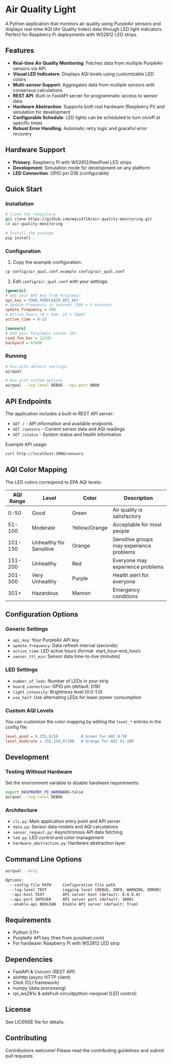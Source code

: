 # Air Quality Light

A Python application that monitors air quality using PurpleAir sensors and displays real-time AQI (Air Quality Index) data through LED light indicators. Perfect for Raspberry Pi deployments with WS2812 LED strips.

## Features

- **Real-time Air Quality Monitoring**: Fetches data from multiple PurpleAir sensors via API
- **Visual LED Indicators**: Displays AQI levels using customizable LED colors
- **Multi-sensor Support**: Aggregates data from multiple sensors with consensus calculations
- **REST API**: Built-in FastAPI server for programmatic access to sensor data
- **Hardware Abstraction**: Supports both real hardware (Raspberry Pi) and simulation for development
- **Configurable Schedule**: LED lights can be scheduled to turn on/off at specific times
- **Robust Error Handling**: Automatic retry logic and graceful error recovery

## Hardware Support

- **Primary**: Raspberry Pi with WS2812/NeoPixel LED strips
- **Development**: Simulation mode for development on any platform
- **LED Connection**: GPIO pin D18 (configurable)

## Quick Start

### Installation

```bash
# Clone the repository
git clone https://github.com/mais4719/air-quality-monitoring.git
cd air-quality-monitoring

# Install the package
pip install .
```

### Configuration

1. Copy the example configuration:
```bash
cp config/air_qual.conf.example config/air_qual.conf
```

2. Edit `config/air_qual.conf` with your settings:
```ini
[generic]
# Get your API key from PurpleAir
api_key = YOUR_PURPLEAIR_API_KEY
# Update frequency in seconds (300 = 5 minutes)
update_frequency = 300
# Active hours (8 = 8am, 22 = 10pm)
active_time = 8-22

[sensors]
# Add your PurpleAir sensor IDs
road_foo_bar = 12345
backyard = 67890
```

### Running

```bash
# Run with default settings
airqual

# Run with custom options
airqual --log-level DEBUG --api-port 8080
```

## API Endpoints

The application includes a built-in REST API server:

- `GET /` - API information and available endpoints
- `GET /sensors` - Current sensor data and AQI readings
- `GET /status` - System status and health information

Example API usage:
```bash
curl http://localhost:3000/sensors
```

## AQI Color Mapping

The LED colors correspond to EPA AQI levels:

| AQI Range | Level | Color | Description |
|-----------|-------|-------|-------------|
| 0-50 | Good | Green | Air quality is satisfactory |
| 51-100 | Moderate | Yellow/Orange | Acceptable for most people |
| 101-150 | Unhealthy for Sensitive | Orange | Sensitive groups may experience problems |
| 151-200 | Unhealthy | Red | Everyone may experience problems |
| 201-300 | Very Unhealthy | Purple | Health alert for everyone |
| 301+ | Hazardous | Maroon | Emergency conditions |

## Configuration Options

### Generic Settings
- `api_key`: Your PurpleAir API key
- `update_frequency`: Data refresh interval (seconds)
- `active_time`: LED active hours (format: start_hour-end_hour)
- `sensor_ttl_min`: Sensor data time-to-live (minutes)

### LED Settings
- `number_of_leds`: Number of LEDs in your strip
- `board_connection`: GPIO pin (default: D18)
- `light_intensity`: Brightness level (0.0-1.0)
- `use_half`: Use alternating LEDs for lower power consumption

### Custom AQI Levels
You can customize the color mapping by editing the `level_*` entries in the config file:
```ini
level_good = 0,255,0|50          # Green for AQI 0-50
level_moderate = 255,150,0|100   # Orange for AQI 51-100
```

## Development

### Testing Without Hardware

Set the environment variable to disable hardware requirements:
```bash
export RASPBERRY_PI_HARDWARE=false
airqual --log-level DEBUG
```

### Architecture

- `cli.py`: Main application entry point and API server
- `data.py`: Sensor data models and AQI calculations
- `sensor_request.py`: Asynchronous API data fetching
- `led.py`: LED control and color management
- `hardware_abstraction.py`: Hardware abstraction layer

## Command Line Options

```bash
airqual --help

Options:
  --config-file PATH     Configuration file path
  --log-level TEXT       Logging level (DEBUG, INFO, WARNING, ERROR)
  --api-host TEXT        API server host (default: 0.0.0.0)
  --api-port INTEGER     API server port (default: 3000)
  --enable-api BOOLEAN   Enable API server (default: True)
```

## Requirements

- Python 3.11+
- PurpleAir API key (free from purpleair.com)
- For hardware: Raspberry Pi with WS2812 LED strip

## Dependencies

- FastAPI & Uvicorn (REST API)
- aiohttp (async HTTP client)
- Click (CLI framework)
- numpy (data processing)
- rpi_ws281x & adafruit-circuitpython-neopixel (LED control)

## License

See LICENSE file for details.

## Contributing

Contributions welcome! Please read the contributing guidelines and submit pull requests.
